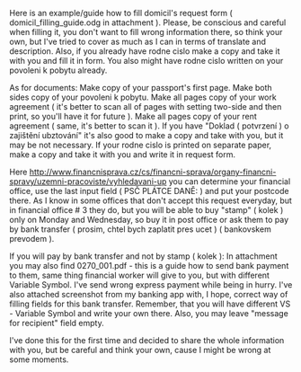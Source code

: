 Here is an example/guide how to fill domicil's request form (
domicil_filling_guide.odg in attachment ).
Please, be conscious and careful when filling it, you don't want to
fill wrong information there, so think your own, but I've tried to
cover as much as I can in terms of translate and description.
Also, if you already have rodne cislo make a copy and take it with you
and fill it in form.
You also might have rodne cislo written on your povoleni k pobytu already.

As for documents:
Make copy of your passport's first page.
Make both sides copy of your povoleni k pobytu.
Make all pages copy of your work agreement ( it's better to scan all
of pages with setting two-side and then print, so you'll have it for
future ).
Make all pages copy of your rent agreement ( same, it's better to scan it ).
If you have "Doklad ( potvrzení ) o zajištění ubztování" it's also
good to make a copy and take with you, but it may be not necessary.
If your rodne cislo is printed on separate paper, make a copy and take
it with you and write it in request form.

Here http://www.financnisprava.cz/cs/financni-sprava/organy-financni-spravy/uzemni-pracoviste/vyhledavani-up
you can determine your financial office, use the last input field (
PSČ PLÁTCE DANĚ: ) and put your postcode there.
As I know in some offices that don't accept this request everyday, but
in financial office # 3 they do, but you will be able to buy  "stamp"
( kolek ) only on Monday and Wednesday, so buy it in post office or
ask them to pay by bank transfer ( prosim, chtel bych zaplatit pres
ucet ) ( bankovskem prevodem ).

If you will pay by bank transfer and not by stamp ( kolek ):
In attachment you may also find 0270_001.pdf - this is a guide how to
send bank payment to them, same thing financial worker will give to
you, but with different Variable Symbol.
I've send wrong express payment while being in hurry.
I've also attached screenshot from my banking app with, I hope,
correct way of filling fields for this bank transfer.
Remember, that you will have different VS - Variable Symbol and write
your own there.
Also, you may leave "message for recipient" field empty.

I've done this for the first time and decided to share the whole
information with you, but be careful and think your own, cause I might
be wrong at some moments.

